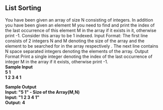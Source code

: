 ## List Sorting

You have been given an array of size N consisting of integers. In addition you have been given an element M you need to find and print the index of the last occurrence of this element M in the array if it exists in it, otherwise print -1. Consider this array to be 1 indexed.
Input Format:
The first line consists of 2 integers N and M denoting the size of the array and the element to be searched for in the array respectively . The next line contains N space separated integers denoting the elements of the array.
Output Format
Print a single integer denoting the index of the last occurrence of integer M in the array if it exists, otherwise print -1.<br/>
**Sample Input** <br/>
**5 1** <br/>
**1 2 3 4 1** <br/>

**Sample Output** <br/>
**Input: "5 1" - Size of the Array(M,N)** <br/>
**Input: "1 2 3 4 1"** <br/>
**Output: 4**
